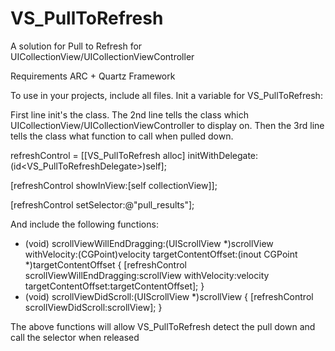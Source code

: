 VS_PullToRefresh
================

A solution for Pull to Refresh for UICollectionView/UICollectionViewController


Requirements ARC + Quartz Framework


To use in your projects, include all files.
Init a variable for VS_PullToRefresh:

First line init's the class. The 2nd line tells the class which UICollectionView/UICollectionViewController to display on. Then the 3rd line tells the class what function to call when pulled down.

refreshControl = [[VS_PullToRefresh alloc] initWithDelegate:(id<VS_PullToRefreshDelegate>)self];

[refreshControl showInView:[self collectionView]];

[refreshControl setSelector:@"pull_results"];


And include the following functions:

- (void) scrollViewWillEndDragging:(UIScrollView *)scrollView withVelocity:(CGPoint)velocity targetContentOffset:(inout CGPoint *)targetContentOffset {
	[refreshControl scrollViewWillEndDragging:scrollView withVelocity:velocity targetContentOffset:targetContentOffset];
}
- (void) scrollViewDidScroll:(UIScrollView *)scrollView {
	[refreshControl scrollViewDidScroll:scrollView];
} 

The above functions will allow VS_PullToRefresh detect the pull down and call the selector when released